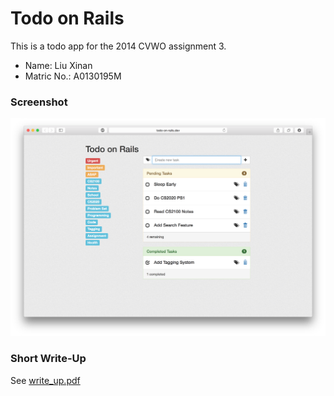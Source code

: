 Todo on Rails
=============

This is a todo app for the 2014 CVWO assignment 3. 

* Name: Liu Xinan 
* Matric No.: A0130195M

### Screenshot
![Screenshot](Screenshot.png) 

### Short Write-Up
See [write_up.pdf](write_up.pdf)
